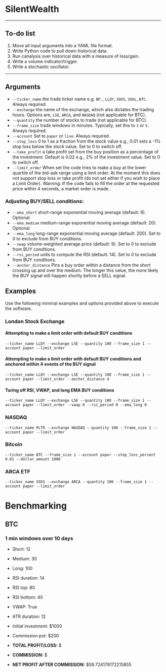 # SilentWealth
- --

## To-do list
1. Move all input arguments into a YAML file format. 
2. Write Python code to pull down historical data. 
3. Run canalysis over historical data with a measure of loss/gain.
4. Write a volume indicator/trigger.
5. Write a stochastic oscillator. 
- --

## Arguments
- `--ticker_name` the trade ticker name e.g. `BP.`, `LLOY`, `SOXS`, `SOXL`, `BTC`. Always required.
- `--exchange` the name of the exchange, which also dictates the trading hours. Options are, `LSE`, `ARCA`, and `NASDAQ` (not applicable for BTC).
- `--quantity` the number of stocks to trade (not applicable for BTC).
- `--frame_size` trade windows in minutes. Typically, set this to `1` or `5`. Always required.
- `--account` Set to `paper` or `live`. Always required.
- `--stop_loss` 0 to 1 as a fraction from the stock value e.g., 0.01 sets a -1% stop loss below the stock value. Set to 0 to switch off.
- `--take_profit` a take profit set from the buy position as a percentage of the investment. Default is 0.02 e.g., 2% of the investment value. Set to 0 to switch off.
- `--limit_order` When set the code tries to make a buy at the lower quartile of the bid-ask range using a limit order. At the moment this does not support stop loss or take profit (do not set either if you wish to place a Limit Order). Warning: If the code fails to fill the order at the requested price within 4 seconds, a market order is made..

### Adjusting BUY/SELL conditions:
- `--ema_short` short-range exponential moving average (default: 9). Optional.
- `--ema_medium` medium-range exponential moving average (default: 20). Optional.
- `--ema_long` long-range exponential moving average (default: 200). Set to 0 to exclude from BUY conditions.
- `--vwap` volume-weighted average price (default: 9). Set to 0 to exclude from BUY conditions.
- `--rsi_period` units to compute the RSI (default: 14). Set to 0 to exclude from BUY conditions.
- `--anchor_distance` Pins a buy order within a distance from the short crossing up and over the medium. The longer this value, the more likely the BUY signal will happen shortly before a SELL signal.

## Examples
Use the following minimal examples and options provided above to execute the software.

### London Stock Exchange
#### Attempting to make a limit order with default BUY conditions
`--ticker_name LLOY --exchange LSE --quantity 100 --frame_size 1 --account paper --limit_order`

#### Attempting to make a limit order with default BUY conditions and anchored within 4 events of the BUY signal
`--ticker_name LLOY --exchange LSE --quantity 100 --frame_size 1 --account paper --limit_order --anchor_distance 4`

#### Turing off RSI, VWAP, and long EMA BUY conditions
`--ticker_name LLOY --exchange LSE --quantity 100 --frame_size 1 --account paper --limit_order --vwap 0 --rsi_period 0 --ema_long 0`

### NASDAQ
`--ticker_name PLTR --exchange NASDAQ --quantity 100 --frame_size 1 --account paper --limit_order`

### Bitcoin
`--ticker_name BTC --frame_size 1 --account paper --stop_loss_percent 0.01 --dollar_amount 1000`

### ARCA ETF
`--ticker_name SOXS --exchange ARCA --quantity 100 --frame_size 1 --account paper --limit_order`

# Benchmarking

## BTC
### 1 min windows over 10 days
- Short: 12
- Medium: 30
- Long: 100
- RSI duration: 14
- RSI top: 80
- RSI bottom: 40
- VWAP: True
- ATR duration: 12
- Initial investment: $1000
- Commission pot: $200

- **TOTAL PROFIT/LOSS:** $
- **COMMISSION:** $
- **NET PROFIT AFTER COMMISSION:** $59.724179172215855


